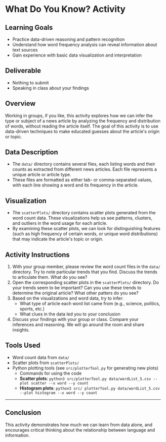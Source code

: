 # What Do You Know? Activity

## Learning Goals

- Practice data-driven reasoning and pattern recognition
- Understand how word frequency analysis can reveal information about text sources
- Gain experience with basic data visualization and interpretation

## Deliverable

+ Nothing to submit
+ Speaking in class about your findings
## Overview

Working in groups, if you like, this activity explores how we can infer the type or subject of a news article by analyzing the frequency and distribution of words, without reading the article itself. The goal of this activity is to use data-driven techniques to make educated guesses about the article's origin or topic.

## Data Description

- The `data/` directory contains several files, each listing words and their counts as extracted from different news articles. Each file represents a unique article or article type.
- These files are formatted as either tab- or comma-separated values, with each line showing a word and its frequency in the article.

## Visualization

- The `scatterPlots/` directory contains scatter plots generated from the word count data. These visualizations help us see patterns, clusters, and outliers in the word usage for each article.
- By examining these scatter plots, we can look for distinguishing features (such as high frequency of certain words, or unique word distributions) that may indicate the article's topic or origin.

## Activity Instructions

1. With your group member, please review the word count files in the `data/` directory. Try to note particular trends that you find. Discuss the trends to articulate them. What do you see?
2. Open the corresponding scatter plots in the `scatterPlots/` directory. Do your trends seem to be important? Can you use these trends to determine the original article? What other patters do you see?
3. Based on the visualizations and word data, try to infer:
   - What type of article each word list came from (e.g., science, politics, sports, etc.)
   - What clues in the data led you to your conclusion
4. Discuss your findings with your group or class. Compare your inferences and reasoning. We will go around the room and share insights.

## Tools Used

- Word count data from `data/`
- Scatter plots from `scatterPlots/`
- Python plotting tools (see `src/plotterTool.py` for generating new plots)
   - Commands for using the code
   - **Scatter plots**: `python3 src/plotterTool.py data/wordList_5.csv --plot scatter --x word --y count`
   - **Histogram plots**: `python3 src/ plotterTool.py data/wordList_5.csv --plot histogram --x word --y count`

---

## Conclusion
This activity demonstrates how much we can learn from data alone, and encourages critical thinking about the relationship between language and information.
